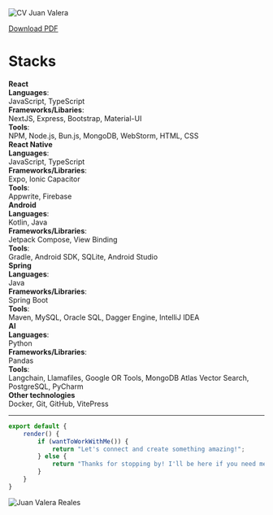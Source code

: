 <img src= "/assets/CV_JuanValera.png" class="mx-auto  mb-6" alt="CV Juan Valera">

[Download PDF](CV_JuanValera.pdf)

##
# Stacks

<div class="grid mt-6">
    <div class="grid-item">
        <div class="card-title"><b>React</b></div>
        <span class="text"><b>Languages</b>:<br> JavaScript, TypeScript</span>
        <br>
        <span class="text"><b>Frameworks/Libaries</b>:<br> NextJS, Express, Bootstrap, Material-UI</span>
        <br>
        <span class="text"><b>Tools</b>:<br> NPM, Node.js, Bun.js, MongoDB, WebStorm, HTML, CSS</span>
    </div>
    <div class="grid-item">
        <div class="card-title"><b>React Native</b></div>
        <span class="text"><b>Languages</b>:<br> JavaScript, TypeScript</span>
        <br>
        <span class="text"><b>Frameworks/Libraries</b>:<br> Expo, Ionic Capacitor</span>
        <br>
        <span class="text"><b>Tools</b>:<br> Appwrite, Firebase</span>
    </div> 
    <div class="grid-item">
        <div class="card-title"><b>Android</b></div>
        <span class="text"><b>Languages</b>:<br> Kotlin, Java</span>
        <br>
        <span class="text"><b>Frameworks/Libraries</b>:<br> Jetpack Compose, View Binding</span>
        <br>
        <span class="text"><b>Tools</b>:<br> Gradle, Android SDK, SQLite, Android Studio</span>
    </div>
    <div class="grid-item">
        <div class="card-title"><b>Spring</b></div>
        <span class="text"><b>Languages</b>:<br> Java</span>
        <br>
        <span class="text"><b>Frameworks/Libraries</b>:<br> Spring Boot</span>
        <br>
        <span class="text"><b>Tools</b>:<br> Maven, MySQL, Oracle SQL, Dagger Engine, IntelliJ IDEA</span>
    </div>
    <div class="grid-item">
        <div class="card-title"><b>AI</b></div>
        <span class="text"><b>Languages</b>:<br> Python</span>
        <br>
        <span class="text"><b>Frameworks/Libraries</b>:<br> Pandas</span>
        <br>
        <span class="text"><b>Tools</b>:<br> Langchain, Llamafiles, Google OR Tools, MongoDB Atlas Vector Search, PostgreSQL, PyCharm
    </span>
    </div>
    <div class="grid-item">
        <div class="card-title"><b>Other technologies</b></div>
        <span class="text">Docker, Git, GitHub, VitePress</span>
    </div> 
</div>

---

```js
export default {
    render() {
        if (wantToWorkWithMe()) {
            return "Let's connect and create something amazing!"; 
        } else {
            return "Thanks for stopping by! I'll be here if you need me.";
        }
    }
}
```
<img src="/assets/portrait.png" alt="Juan Valera Reales" class=" mx-auto mt-6">
